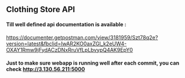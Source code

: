 ## Clothing Store API

#### Till well defined api documentation is available :
https://documenter.getpostman.com/view/3181959/Szt78q2e?version=latest&fbclid=IwAR2KO0axZGl_k2eUW4-OXAY1Rmw9jFydACzDNxRruVfLpLbvypQ4AK9EpY0

#### Just to make sure webapp is running well after each commit, you can check http://3.130.56.211:5000